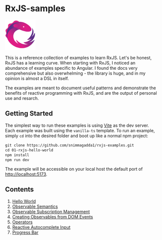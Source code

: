 # RxJS-samples

<img src="./rxjs.svg" alt="RxJS logo" width="100px" height="100px">  
<br/>

This is a reference collection of examples to learn RxJS. Let's be honest, RxJS has a learning curve. When starting with RxJS, I noticed an abundance of examples specific to Angular. I found the docs very comprehensive but also overwhelming - the library is huge, and in my opinion is almost a DSL in itself.

The examples are meant to document useful patterns and demonstrate the benefits of reactive programming with RxJS, and are the output of personal use and resarch.

## Getting Started

The simplest way to run these examples is using [Vite](https://vitejs.dev/guide/) as the dev server. Each example was built using the `vanilla-ts` template. To run an example, simply `cd` into the desired folder and boot up like a normal npm project:

```
git clone https://github.com/snimmagadda1/rxjs-examples.git
cd 01-rxjs-hello-world
npm install 
npm run dev
```

The example will be accessible on your local host the default port of <http://localhost:5173>.

## Contents

1. [Hello World](https://github.com/snimmagadda1/rxjs-examples/tree/main/01-rxjs-hello-world)
2. [Observable Semantics](https://github.com/snimmagadda1/rxjs-examples/tree/main/02-observable-semantics)
3. [Observable Subscription Management](https://github.com/snimmagadda1/rxjs-examples/tree/main/03-observable-subscription-management)
4. [Creating Observables from DOM Events](https://github.com/snimmagadda1/rxjs-examples/tree/main/04-creating-observables-from-dom-events)
5. [Operators](https://github.com/snimmagadda1/rxjs-examples/tree/main/05-operators)
6. [Reactive Autocomplete Input](https://github.com/snimmagadda1/rxjs-examples/tree/main/06-reactive-autocomplete-input)
7. [Progress Bar](https://github.com/snimmagadda1/rxjs-examples/tree/main/07-progress-bar)
